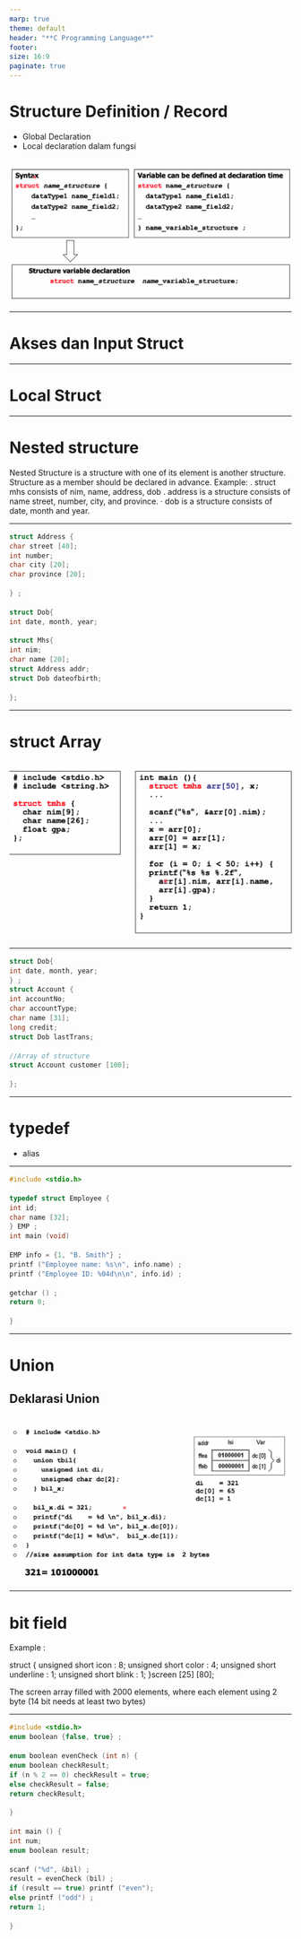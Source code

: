 ```yaml
---
marp: true
theme: default
header: "**C Programming Language**"
footer:
size: 16:9
paginate: true
---
```


# Structure Definition / Record

- Global Declaration
- Local declaration dalam fungsi

## ![alt text](image-1.png)

---

# Akses dan Input Struct

---

# Local Struct

---

# Nested structure

Nested Structure is a structure with one of its element is another structure.
Structure as a member should be declared in advance.
Example:
. struct mhs consists of nim, name, address, dob
. address is a structure consists of name street, number, city, and province.
· dob is a structure consists of date, month and year.

---

```c
struct Address {
char street [40];
int number;
char city [20];
char province [20];

} ;

struct Dob{
int date, month, year;

struct Mhs{
int nim;
char name [20];
struct Address addr;
struct Dob dateofbirth;

};
```

---

# struct Array

## ![alt text](image-2.png)

---

```c
struct Dob{
int date, month, year;
} ;
struct Account {
int accountNo;
char accountType;
char name [31];
long credit;
struct Dob lastTrans;

//Array of structure
struct Account customer [100];

};
```

---

# typedef

- alias

---

```c
#include <stdio.h>

typedef struct Employee {
int id;
char name [32];
} EMP ;
int main (void)

EMP info = {1, "B. Smith"} ;
printf ("Employee name: %s\n", info.name) ;
printf ("Employee ID: %04d\n\n", info.id) ;

getchar () ;
return 0;

}
```

---

# Union

## Deklarasi Union

## ![alt text](image-3.png)

---

# bit field

Example :

struct {
unsigned short icon : 8;
unsigned short color : 4;
unsigned short underline : 1;
unsigned short blink : 1;
}screen [25] [80];

The screen array filled with 2000 elements, where each element using 2 byte (14 bit needs at
least two bytes)

---

```c
#include <stdio.h>
enum boolean {false, true} ;

enum boolean evenCheck (int n) {
enum boolean checkResult;
if (n % 2 == 0) checkResult = true;
else checkResult = false;
return checkResult;

}

int main () {
int num;
enum boolean result;

scanf ("%d", &bil) ;
result = evenCheck (bil) ;
if (result == true) printf ("even");
else printf ("odd") ;
return 1;

}
```
